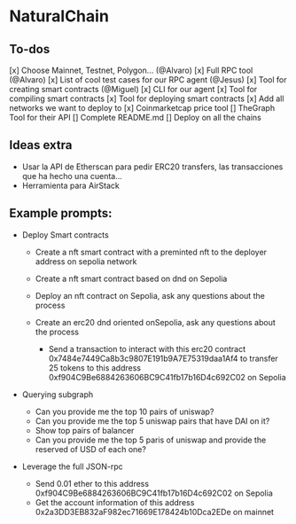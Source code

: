 # NaturalChain

## To-dos 
[x] Choose Mainnet, Testnet, Polygon... (@Alvaro)
[x] Full RPC tool (@Alvaro)
[x] List of cool test cases for our RPC agent (@Jesus)
[x] Tool for creating smart contracts (@Miguel)
[x] CLI for our agent 
[x] Tool for compiling smart contracts
[x] Tool for deploying smart contracts
[x] Add all networks we want to deploy to
[x] Coinmarketcap price tool
[] TheGraph Tool for their API
[] Complete README.md
[] Deploy on all the chains


## Ideas extra

- Usar la API de Etherscan para pedir ERC20 transfers, las transacciones que ha hecho una cuenta...
- Herramienta para AirStack


## Example prompts:


- Deploy Smart contracts
    - Create a nft smart contract with a preminted nft to the deployer address on sepolia network
    - Create a nft smart contract based on dnd on Sepolia


    - Deploy an nft contract on Sepolia, ask any questions about the process
    - Create an erc20 dnd oriented onSepolia, ask any questions about the process
        - Send a transaction to interact with this erc20 contract 0x7484e7449Ca8b3c9807E191b9A7E75319daa1Af4 to transfer 25 tokens to this address 0xf904C9Be6884263606BC9C41fb17b16D4c692C02 on Sepolia

- Querying subgraph
    - Can you provide me the top 10 pairs of uniswap?
    - Can you provide me the top 5 uniswap pairs that have DAI on it?
    - Show top pairs of balancer
    - Can you provide me the top 5 paris of uniswap and provide the reserved of USD of each one?

- Leverage the full JSON-rpc
    - Send 0.01 ether to this address 0xf904C9Be6884263606BC9C41fb17b16D4c692C02 on Sepolia
    - Get the account information of this address 0x2a3DD3EB832aF982ec71669E178424b10Dca2EDe on mainnet

    